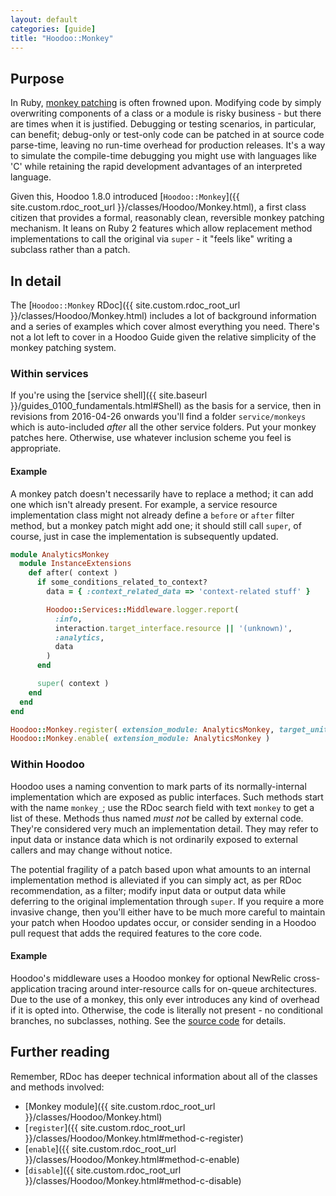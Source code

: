```yaml
---
layout: default
categories: [guide]
title: "Hoodoo::Monkey"
---
```


## Purpose

In Ruby, [monkey patching](https://en.wikipedia.org/wiki/Monkey_patch) is often frowned upon. Modifying code by simply overwriting components of a class or a module is risky business - but there are times when it is justified. Debugging or testing scenarios, in particular, can benefit; debug-only or test-only code can be patched in at source code parse-time, leaving no run-time overhead for production releases. It's a way to simulate the compile-time debugging you might use with languages like 'C' while retaining the rapid development advantages of an interpreted language.

Given this, Hoodoo 1.8.0 introduced [`Hoodoo::Monkey`]({{ site.custom.rdoc_root_url }}/classes/Hoodoo/Monkey.html), a first class citizen that provides a formal, reasonably clean, reversible monkey patching mechanism. It leans on Ruby 2 features which allow replacement method implementations to call the original via `super` - it "feels like" writing a subclass rather than a patch.



## In detail

The [`Hoodoo::Monkey` RDoc]({{ site.custom.rdoc_root_url }}/classes/Hoodoo/Monkey.html) includes a lot of background information and a series of examples which cover almost everything you need. There's not a lot left to cover in a Hoodoo Guide given the relative simplicity of the monkey patching system.



### Within services

If you're using the [service shell]({{ site.baseurl }}/guides_0100_fundamentals.html#Shell) as the basis for a service, then in revisions from 2016-04-26 onwards you'll find a folder `service/monkeys` which is auto-included _after_ all the other service folders. Put your monkey patches here. Otherwise, use whatever inclusion scheme you feel is appropriate.

#### Example

A monkey patch doesn't necessarily have to replace a method; it can add one which isn't already present. For example, a service resource implementation class might not already define a `before` or `after` filter method, but a monkey patch might add one; it should still call `super`, of course, just in case the implementation is subsequently updated.

```ruby
module AnalyticsMonkey
  module InstanceExtensions
    def after( context )
      if some_conditions_related_to_context?
        data = { :context_related_data => 'context-related stuff' }

        Hoodoo::Services::Middleware.logger.report(
          :info,
          interaction.target_interface.resource || '(unknown)',
          :analytics,
          data
        )
      end

      super( context )
    end
  end
end

Hoodoo::Monkey.register( extension_module: AnalyticsMonkey, target_unit: SomeImplementation )
Hoodoo::Monkey.enable( extension_module: AnalyticsMonkey )
```



### Within Hoodoo

Hoodoo uses a naming convention to mark parts of its normally-internal implementation which are exposed as public interfaces. Such methods start with the name `monkey_`; use the RDoc search field with text `monkey` to get a list of these. Methods thus named _must not_ be called by external code. They're considered very much an implementation detail. They may refer to input data or instance data which is not ordinarily exposed to external callers and may change without notice.

The potential fragility of a patch based upon what amounts to an internal implementation method is alleviated if you can simply act, as per RDoc recommendation, as a filter; modify input data or output data while deferring to the original implementation through `super`. If you require a more invasive change, then you'll either have to be much more careful to maintain your patch when Hoodoo updates occur, or consider sending in a Hoodoo pull request that adds the required features to the core code.

#### Example

Hoodoo's middleware uses a Hoodoo monkey for optional NewRelic cross-application tracing around inter-resource calls for on-queue architectures. Due to the use of a monkey, this only ever introduces any kind of overhead if it is opted into. Otherwise, the code is literally not present - no conditional branches, no subclasses, nothing. See the [source code](https://github.com/LoyaltyNZ/hoodoo/blob/master/lib/hoodoo/monkey/patch/newrelic_traced_amqp.rb) for details.



## Further reading

Remember, RDoc has deeper technical information about all of the classes and methods involved:

* [Monkey module]({{ site.custom.rdoc_root_url }}/classes/Hoodoo/Monkey.html)
* [`register`]({{ site.custom.rdoc_root_url }}/classes/Hoodoo/Monkey.html#method-c-register)
* [`enable`]({{ site.custom.rdoc_root_url }}/classes/Hoodoo/Monkey.html#method-c-enable)
* [`disable`]({{ site.custom.rdoc_root_url }}/classes/Hoodoo/Monkey.html#method-c-disable)
